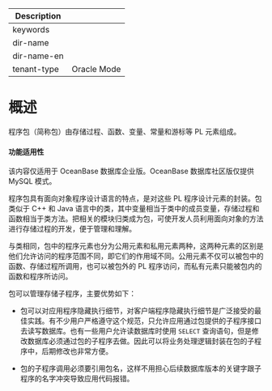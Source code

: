 | Description   |                 |
|---------------|-----------------|
| keywords      |                 |
| dir-name      |                 |
| dir-name-en   |                 |
| tenant-type   | Oracle Mode     |


# 概述

程序包（简称包）由存储过程、函数、变量、常量和游标等 PL 元素组成。

  <main id="notice" >
    <h4>功能适用性</h4>
    <p>该内容仅适用于 OceanBase 数据库企业版。OceanBase 数据库社区版仅提供 MySQL 模式。</p>
  </main>

程序包具有面向对象程序设计语言的特点，是对这些 PL 程序设计元素的封装。包类似于 C++ 和 Java 语言中的类，其中变量相当于类中的成员变量，存储过程和函数相当于类方法。把相关的模块归类成为包，可使开发人员利用面向对象的方法进行存储过程的开发，便于管理和理解。

与类相同，包中的程序元素也分为公用元素和私用元素两种，这两种元素的区别是他们允许访问的程序范围不同，即它们的作用域不同。公用元素不仅可以被包中的函数、存储过程所调用，也可以被包外的 PL 程序访问，而私有元素只能被包内的函数和程序所访问。

包可以管理存储子程序，主要优势如下：

* 包可以对应用程序隐藏执行细节，对客户端程序隐藏执行细节是广泛接受的最佳实践。有不少用户严格遵守这个规范，只允许应用通过包提供的子程序接口去读写数据库。也有一些用户允许读数据库时使用 `SELECT` 查询语句，但是修改数据库必须通过包的子程序去做。因此可以将业务处理逻辑封装在包的子程序中，后期修改也非常方便。

  

* 包的子程序调用必须要引用包名，这样不用担心后续数据库版本的关键字跟子程序的名字冲突导致应用代码报错。

  



